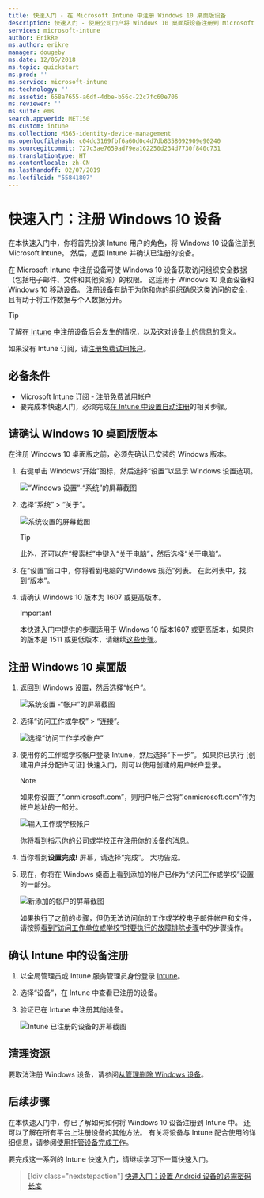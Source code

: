 ```yaml
---
title: 快速入门 - 在 Microsoft Intune 中注册 Windows 10 桌面版设备
description: 快速入门 - 使用公司门户将 Windows 10 桌面版设备注册到 Microsoft Intune。
services: microsoft-intune
author: ErikRe
ms.author: erikre
manager: dougeby
ms.date: 12/05/2018
ms.topic: quickstart
ms.prod: ''
ms.service: microsoft-intune
ms.technology: ''
ms.assetid: 658a7655-a6df-4dbe-b56c-22c7fc60e706
ms.reviewer: ''
ms.suite: ems
search.appverid: MET150
ms.custom: intune
ms.collection: M365-identity-device-management
ms.openlocfilehash: c04dc3169fbf6a60d0c4d7db8358092909e90240
ms.sourcegitcommit: 727c3ae7659ad79ea162250d234d7730f840c731
ms.translationtype: HT
ms.contentlocale: zh-CN
ms.lasthandoff: 02/07/2019
ms.locfileid: "55841807"
---
```

# <a name="quickstart-enroll-your-windows-10-device"></a>快速入门：注册 Windows 10 设备

在本快速入门中，你将首先扮演 Intune 用户的角色，将 Windows 10 设备注册到 Microsoft Intune。 然后，返回 Intune 并确认已注册的设备。

在 Microsoft Intune 中注册设备可使 Windows 10 设备获取访问组织安全数据（包括电子邮件、文件和其他资源）的权限。 这适用于 Windows 10 桌面设备和 Windows 10 移动设备。 注册设备有助于为你和你的组织确保这类访问的安全，且有助于将工作数据与个人数据分开。

> [!TIP]
> 了解[在 Intune 中注册设备](/intune-user-help/what-happens-if-you-install-the-company-portal-app-and-enroll-your-device-in-intune-windows)后会发生的情况，以及这对[设备上的信息](/intune-user-help/what-info-can-your-company-see-when-you-enroll-your-device-in-intune)的意义。

如果没有 Intune 订阅，请[注册免费试用帐户](free-trial-sign-up.md)。

## <a name="prerequisites"></a>必备条件

- Microsoft Intune 订阅 - [注册免费试用帐户](free-trial-sign-up.md)
- 要完成本快速入门，必须完成[在 Intune 中设置自动注册](quickstart-setup-auto-enrollment.md)的相关步骤。

## <a name="confirm-your-windows-10-desktop-version"></a>请确认 Windows 10 桌面版版本

在注册 Windows 10 桌面版之前，必须先确认已安装的 Windows 版本。

1. 右键单击 Windows“开始”图标，然后选择“设置”以显示 Windows 设置选项。

   ![“Windows 设置”-“系统”的屏幕截图](media/quickstart-enroll-windows-device/quickstart-enroll-windows-device-01.png)

2. 选择“系统” > “关于”。 

   ![系统设置的屏幕截图](media/quickstart-enroll-windows-device/quickstart-enroll-windows-device-02.png)

    > [!TIP]
    > 此外，还可以在“搜索栏”中键入“关于电脑”，然后选择“关于电脑”。

3. 在“设置”窗口中，你将看到电脑的“Windows 规范”列表。 在此列表中，找到“版本”。

4. 请确认 Windows 10 版本为 1607 或更高版本。

    > [!IMPORTANT]
    > 本快速入门中提供的步骤适用于 Windows 10 版本1607 或更高版本，如果你的版本是 1511 或更低版本，请继续[这些步骤](/intune-user-help/enroll-your-w10-device-your-account)。

## <a name="enroll-windows-10-desktop"></a>注册 Windows 10 桌面版

1. 返回到 Windows 设置，然后选择“帐户”。

   ![系统设置 -“帐户”的屏幕截图](media/quickstart-enroll-windows-device/quickstart-enroll-windows-device-03.png)

2. 选择“访问工作或学校” > “连接”。

    ![选择“访问工作学校帐户”](media/quickstart-enroll-windows-device/quickstart-enroll-windows-device-04.png)

3. 使用你的工作或学校帐户登录 Intune，然后选择“下一步”。 如果你已执行 [创建用户并分配许可证] 快速入门，则可以使用创建的用户帐户登录。

    > [!NOTE]
    > 如果你设置了“.onmicrosoft.com”，则用户帐户会将“.onmicrosoft.com”作为帐户地址的一部分。 

   ![输入工作或学校帐户](media/quickstart-enroll-windows-device/quickstart-enroll-windows-device-05.png)

    你将看到指示你的公司或学校正在注册你的设备的消息。

4. 当你看到**设置完成!** 屏幕，请选择“完成”。 大功告成。

5. 现在，你将在 Windows 桌面上看到添加的帐户已作为“访问工作或学校”设置的一部分。

   ![新添加的帐户的屏幕截图](media/quickstart-enroll-windows-device/quickstart-enroll-windows-device-06.png)

    如果执行了之前的步骤，但仍无法访问你的工作或学校电子邮件帐户和文件，请按照[看到“访问工作单位或学校”时要执行的故障排除步骤](/intune-user-help/troubleshoot-your-windows-10-device-windows#troubleshooting-steps-to-follow-if-you-see-access-work-or-school)中的步骤操作。

## <a name="confirm-your-device-enrollment-in-intune"></a>确认 Intune 中的设备注册

1. 以全局管理员或 Intune 服务管理员身份登录 [Intune](https://aka.ms/intuneportal)。
2. 选择“设备”，在 Intune 中查看已注册的设备。
3. 验证已在 Intune 中注册其他设备。

   ![Intune 已注册的设备的屏幕截图](media/quickstart-enroll-windows-device/quickstart-enroll-windows-device-07.png)

## <a name="clean-up-resources"></a>清理资源

要取消注册 Windows 设备，请参阅[从管理删除 Windows 设备](/intune-user-help/unenroll-your-device-from-intune-windows)。

## <a name="next-steps"></a>后续步骤

在本快速入门中，你已了解如何如何将 Windows 10 设备注册到 Intune 中。 还可以了解在所有平台上注册设备的其他方法。 有关将设备与 Intune 配合使用的详细信息，请参阅[使用托管设备完成工作](/intune-user-help/use-managed-devices-to-get-work-done)。

要完成这一系列的 Intune 快速入门，请继续学习下一篇快速入门。

> [!div class="nextstepaction"]
> [快速入门：设置 Android 设备的必需密码长度](quickstart-set-password-length-android.md)
